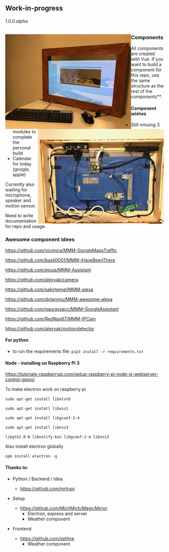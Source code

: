 ## Work-in-progress
###### 1.0.0.alpha

<img src="docs/images/frame.jpg" alt="Logo" width=400px style="float: left; padding 5px;" />
<img src="docs/images/setup_back.jpg" alt="Logo" width=400px style="float: right; padding 5px;" />

### Components
All components are created with Vue. If you want to build a component for this repo,
use the same structure as the rest of the components**.

#### Component wishes
- Still missing 3 modules to complete the personal build
- Calendar for today (google, apple)
   
Currently also waiting for microphone, speaker and motion sensor.

Need to write documentation for repo and usage.

### Awesome component idees
https://github.com/vicmora/MMM-GoogleMapsTraffic

https://github.com/basti0001/MMM-iHaveBeenThere

https://github.com/eouia/MMM-Assistant

https://github.com/alexyak/camera

https://github.com/sakirtemel/MMM-alexa

https://github.com/dolanmiu/MMM-awesome-alexa

https://github.com/gauravsacc/MMM-GoogleAssistant

https://github.com/RedNax67/MMM-IPCam

https://github.com/alexyak/motiondetector

#### For python
- to run the requirements file: ```pip3 install -r requirements.txt```

#### Node - installing on Raspberry Pi 3
https://tutorials-raspberrypi.com/setup-raspberry-pi-node-js-webserver-control-gpios/

To make electron work on raspberry pi
```
sudo apt-get install libxtst6
```
```
sudo apt-get install libxss1
```
```
sudo apt-get install libgconf-2-4
```
```
sudo apt-get install libnss3
```

```
libgtk2.0-0 libnotify-bin libgconf-2-4 libnss3
```

Also install electron globally

```
npm install electron -g
```

#### Thanks to:

- Python / Backend / Idea
    - https://github.com/mrtnsn

- Setup
    - https://github.com/MichMich/MagicMirror
        - Electron, express and server
        - Weather component

- Frontend
    - https://github.com/sethne
        - Weather component
